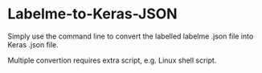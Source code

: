 # Labelme-to-Keras-JSON
Simply use the command line to convert the labelled labelme .json file into Keras .json file.

Multiple convertion requires extra script, e.g. Linux shell script.
